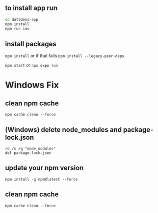 ## to install app run
```bash
cd datadons-app
npm install
npm run ios
```



## install packages
```npm install```
or if that fails
```npm install --legacy-peer-deps```

```npm start```
or 
```npx expo run ```





# Windows Fix 
## clean npm cache
```npm cache clean --force```

## (Windows) delete node_modules and package-lock.json
```
rd /s /q "node_modules"
del package-lock.json
```
## update your npm version
```npm install -g npm@latest --force```

## clean npm cache
```npm cache clean --force```
